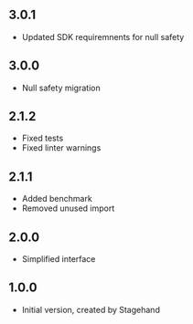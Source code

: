## 3.0.1

- Updated SDK requiremnents for null safety

## 3.0.0

- Null safety migration

## 2.1.2

- Fixed tests
- Fixed linter warnings

## 2.1.1

- Added benchmark
- Removed unused import

## 2.0.0

- Simplified interface

## 1.0.0

- Initial version, created by Stagehand

